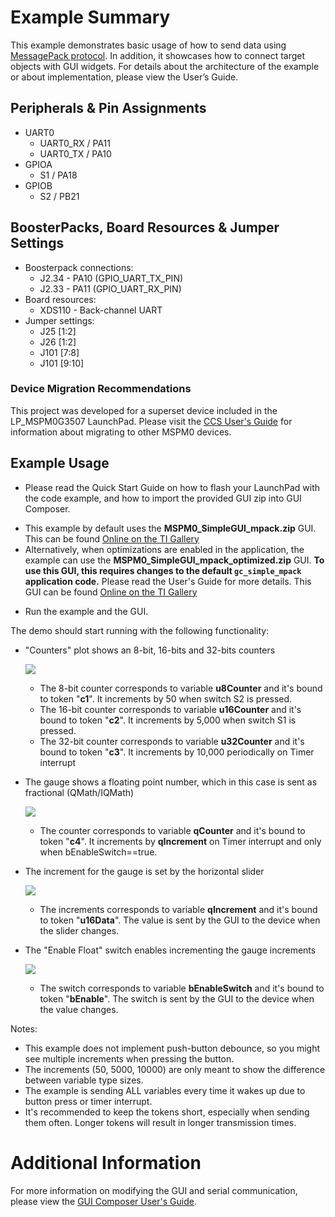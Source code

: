 # Example Summary

This example demonstrates basic usage of how to send data using [MessagePack protocol](https://msgpack.org/index.html). In addition, it showcases how to connect target objects with GUI widgets. For details about the architecture of the example or about implementation, please view the User’s Guide.

## Peripherals & Pin Assignments
- UART0
    + UART0_RX / PA11
    + UART0_TX / PA10
- GPIOA
    + S1 / PA18
- GPIOB
    + S2 / PB21

## BoosterPacks, Board Resources & Jumper Settings
- Boosterpack connections:
    + J2.34 - PA10 (GPIO_UART_TX_PIN)
    + J2.33 - PA11 (GPIO_UART_RX_PIN)
- Board resources:
    + XDS110 - Back-channel UART
- Jumper settings:
    + J25 [1:2]
    + J26 [1:2]
    + J101 [7:8]
    + J101 [9:10]


### Device Migration Recommendations
This project was developed for a superset device included in the LP_MSPM0G3507 LaunchPad. Please
visit the [CCS User's Guide](https://software-dl.ti.com/msp430/esd/MSPM0-SDK/latest/docs/english/tools/ccs_ide_guide/doc_guide/doc_guide-srcs/ccs_ide_guide.html#non-sysconfig-compatible-project-migration)
for information about migrating to other MSPM0 devices.

## Example Usage

* Please read the Quick Start Guide on how to flash your LaunchPad with the code example, and how to import the provided GUI zip into GUI Composer.

- This example by default uses the **MSPM0_SimpleGUI_mpack.zip** GUI. This can be found [Online on the TI Gallery](https://dev.ti.com/gallery/view/TIMSPGC/MSPM0_SimpleGUI_mpack/)
- Alternatively, when optimizations are enabled in the application, the example can use the **MSPM0_SimpleGUI_mpack_optimized.zip** GUI. **To use this GUI, this requires changes to the default `gc_simple_mpack` application code.** Please read the User's Guide for more details. This GUI can be found [Online on the TI Gallery](https://dev.ti.com/gallery/view/TIMSPGC/MSPM0_SimpleGUI_mpack_optimized/)

* Run the example and the GUI.

The demo should start running with the following functionality:

- "Counters" plot shows an 8-bit, 16-bits and 32-bits counters

	![](../../../../../../docs/english/middleware/gui_composer/images/readme_counters.png)
	- The 8-bit counter corresponds to variable **u8Counter** and it's bound to token "**c1**". It increments by 50 when switch S2 is pressed.
	- The 16-bit counter corresponds to variable **u16Counter** and it's bound to token "**c2**". It increments by 5,000 when switch S1 is pressed.
	- The 32-bit counter corresponds to variable **u32Counter** and it's bound to token "**c3**". It increments by 10,000 periodically on Timer interrupt
- The gauge shows a floating point number, which in this case is sent as fractional (QMath/IQMath)

	![](../../../../../../docs/english/middleware/gui_composer/images/readme_gauge.png)
	- The counter corresponds to variable **qCounter** and it's bound to token "**c4**". It increments by **qIncrement** on Timer interrupt and only when bEnableSwitch==true.
- The increment for the gauge is set by the horizontal slider

	![](../../../../../../docs/english/middleware/gui_composer/images/readme_slider.png)
	- The increments corresponds to variable **qIncrement** and it's bound to token "**u16Data**". The value is sent by the GUI to the device when the slider changes.
- The "Enable Float" switch enables incrementing the gauge increments

	![](../../../../../../docs/english/middleware/gui_composer/images/readme_slider.png)
	- The switch corresponds to variable **bEnableSwitch** and it's bound to token "**bEnable**". The switch is sent by the GUI to the device when the value changes.

Notes:
- This example does not implement push-button debounce, so you might see multiple increments when pressing the button.
- The increments (50, 5000, 10000) are only meant to show the difference between variable type sizes.
- The example is sending ALL variables every time it wakes up due to button press or timer interrupt.
- It's recommended to keep the tokens short, especially when sending them often. Longer tokens will result in longer transmission times.

# Additional Information

For more information on modifying the GUI and serial communication, please view the [GUI Composer User's Guide](https://dev.ti.com/gc/v2/help/GC_UserGuide_v2/index.html).
